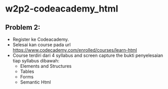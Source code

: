 # w2p2-codeacademy_html

## Problem 2:
  - Register ke Codeacademy.
  - Selesai kan course pada url https://www.codecademy.com/enrolled/courses/learn-html
  - Course terdiri dari 4 syllabus and screen capture the bukti penyelesaian tiap syllabus dibawah:
      - Elements and Structures
      - Tables
      - Forms
      - Semantic Html
